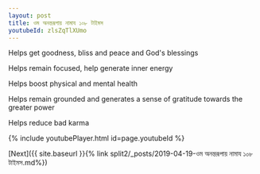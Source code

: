 ```yaml
---
layout: post
title: ওম অনন্তরূপায় নামায ১০৮ টাইমস
youtubeId: zlsZqTlXUmo
---
```

 
 
Helps get goodness, bliss and peace and God's blessings
 
Helps remain focused, help generate inner energy 
 
Helps boost physical and mental health 
 
Helps remain grounded and generates a sense of gratitude towards the greater power 
 
Helps reduce bad karma
 
 
 
 


{% include youtubePlayer.html id=page.youtubeId %}
 
[Next]({{ site.baseurl }}{% link  split2/_posts/2019-04-19-ওম অনন্তরূপায় নামায ১০৮ টাইমস.md%})
 

